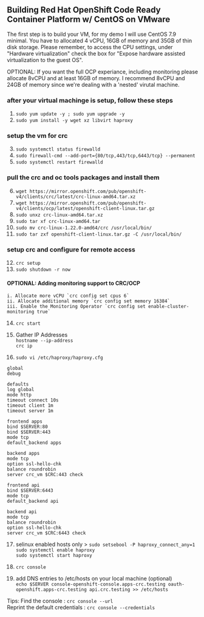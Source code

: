 ## Building Red Hat OpenShift Code Ready Container Platform w/ CentOS on VMware

The first step is to build your VM, for my demo I will use CentOS 7.9 minimal. You have to allocated 4 vCPU, 16GB of memory and 35GB of thin disk storage. Please remember, to access the CPU settings, under "Hardware virtualization" check the box for "Expose hardware assisted virtualization to the guest OS".

OPTIONAL: If you want the full OCP experiance, including monitoring please allocate 8vCPU and at least 16GB of memory. I recommend 8vCPU and 24GB of memory since we're dealing with a 'nested' virutal machine.

### after your virtual machinge is setup, follow these steps
1. `sudo yum update -y ; sudo yum upgrade -y`
2. `sudo yum install -y wget xz libvirt haproxy`

### setup the vm for crc
3. `sudo systemctl status firewalld`
4. `sudo firewall-cmd --add-port={80/tcp,443/tcp,6443/tcp} --permanent`
5. `sudo systemctl restart firewalld`

### pull the crc and oc tools packages and install them
6. `wget https://mirror.openshift.com/pub/openshift-v4/clients/crc/latest/crc-linux-amd64.tar.xz`
7. `wget https://mirror.openshift.com/pub/openshift-v4/clients/ocp/latest/openshift-client-linux.tar.gz`
8. `sudo unxz crc-linux-amd64.tar.xz`
9. `sudo tar xf crc-linux-amd64.tar`
10. `sudo mv crc-linux-1.22.0-amd64/crc /usr/local/bin/`
11. `sudo tar zxf openshift-client-linux.tar.gz -C /usr/local/bin/`

### setup crc and configure for remote access
12. `crc setup`
13. `sudo shutdown -r now`

#### OPTIONAL: Adding monitoring support to CRC/OCP
    i. Allocate more vCPU `crc config set cpus 6` 
    ii. Allocate additional memory `crc config set memory 16384` 
    iii. Enable the Monitoring Operator `crc config set enable-cluster-monitoring true`

14. `crc start`

15. Gather IP Addresses \
    `hostname --ip-address` \
    `crc ip`

16. `sudo vi /etc/haproxy/haproxy.cfg`
```
global
debug

defaults
log global
mode http
timeout connect 10s
timeout client 1m
timeout server 1m

frontend apps
bind $SERVER:80
bind $SERVER:443
mode tcp
default_backend apps

backend apps
mode tcp
option ssl-hello-chk
balance roundrobin
server crc_vm $CRC:443 check

frontend api
bind $SERVER:6443
mode tcp
default_backend api

backend api
mode tcp
balance roundrobin
option ssl-hello-chk
server crc_vm $CRC:6443 check
```
17. selinux enabled hosts only > `sudo setsebool -P haproxy_connect_any=1` \
    `sudo systemctl enable haproxy`\
    `sudo systemctl start haproxy`

18. `crc console`

19. add DNS entries to /etc/hosts on your local machine (optional) \
`echo $SERVER console-openshift-console.apps-crc.testing oauth-openshift.apps-crc.testing api.crc.testing >> /etc/hosts`

Tips: 
Find the console : `crc console --url` \
Reprint the default credentials : `crc console --credentials`
